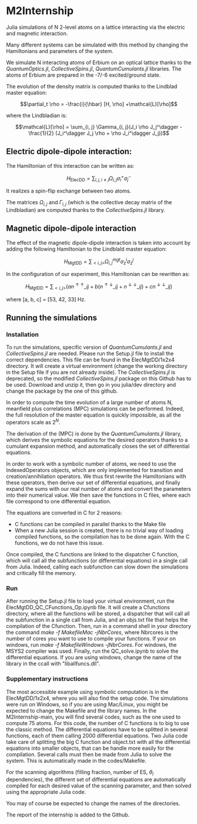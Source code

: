 # M2Internship
Julia simulations of N 2-level atoms on a lattice interacting via the electric and magnetic interaction.

Many different systems can be simulated with this method by changing the Hamiltonians and parameters of the system.

We simulate N interacting atoms of Erbium on an optical lattice thanks to the _QuantumOptics.jl_, _CollectiveSpins.jl_, _QuantumCumulants.jl_ libraries. The atoms of Erbium are prepared in the -7/-6 excited/ground state.

The evolution of the density matrix is computed thanks to the Lindblad master equation:

$$\partial_t \rho = -\frac{i}{\hbar} [H, \rho] +\mathcal{L}[\rho]$$

where the Lindbladian is:

$$\mathcal{L}[\rho] = \sum_{i, j} \Gamma_{i, j}(J_i \rho J_j^\dagger - \frac{1}{2} (J_i^\dagger J_j \rho + \rho J_i^\dagger J_j))$$



## Electric dipole-dipole interaction:

The Hamiltonian of this interaction can be written as:

$$H_{\text{ElecDD}} = \sum_{i, j, i \neq j} \Omega_{i, j}\sigma_i^+ \sigma_j^-$$

It realizes a spin-flip exchange between two atoms.

The matrices $\Omega_{i, j}$ and $\Gamma_{i, j}$ (which is the collective decay matrix of the Lindbladian) are computed thanks to the _CollectiveSpins.jl_ library.


## Magnetic dipole-dipole interaction

The effect of the magnetic dipole-dipole interaction is taken into account by adding the following Hamiltonian to the Lindblald master equation:

$$H_{\text{MgtDD}} = \sum_{<i, j>} \Omega_{i, j}^{mgt} \sigma_z^i \sigma_z^j$$

In the configuration of our experiment, this Hamiltonian can be rewritten as:

$$ H_{\text{MgtDD}} = \sum_{<i, j>} (a n^{\uparrow \uparrow}\_{ij} + b(n^{\uparrow \downarrow}\_{ij} + n^{\downarrow \downarrow}\_{ij}) + c n^{\downarrow \downarrow}\_{ij})$$

where  [a, b, c] = [53, 42, 33] Hz.

## Running the simulations

### Installation
To run the simulations, specific version of _QuantumCumulants.jl_ and _CollectiveSpins.jl_ are needed. Please run the Setup.jl file to install the correct dependencies. This file can be found in the ElecMgtDD/1x2x4 directory. It will create a virtual environment (change the working directory in the Setup file if you are not already inside). The _CollectiveSpins.jl_ is deprecated, so the modified _CollectiveSpins.jl_ package on this Github has to be used. Download and unzip it, then go in you julia/dev directory and change the package by the one of this github.

In order to compute the time evolution of a large number of atoms N, meanfield plus correlations (MPC) simulations can be performed. Indeed, the full resolution of the master equation is quickly impossible, as all the operators scale as $2^N$.

The derivation of the (MPC) is done by the _QuantumCumulants.jl_ library, which derives the symbolic equations for the desired operators thanks to a cumulant expansion method, and automatically closes the set of differential equations.

In order to work with a symbolic number of atoms, we need to use the IndexedOperators objects, which are only implemented for transition and creation/annihilation operators. We thus first rewrite the Hamiltonians with these operators, then derive our set of differential equations, and finally expand the sums with our real number of atoms and convert the parameters into their numerical value. We then save the functions in C files, where each file correspond to one differential equation.

The equations are converted in C for 2 reasons:

- C functions can be compiled in parallel thanks to the Make file
- When a new Julia session is created, there is no trivial way of loading compiled functions, so the compilation has to be done again. With the C functions, we do not have this issue.

Once compiled, the C functions are linked to the dispatcher C function, which will call all the subfunctions (or differential equations) in a single call from Julia. Indeed, calling each subfunction can slow down the simulations and critically fill the memory.

### Run

After running the Setup.jl file to load your virtual environment, run the ElecMgtDD_QC_CFunctions_Op.ipynb file. It will create a Cfunctions directory, where all the functions will be stored, a dispatcher that will call all the subfunction in a single call from Julia, and an objs.txt file that helps the compilation of the Cfunction. Then, run in a command shell in your directory the command _make -f MakefileMac -jNbrCores_, where Nbrcores is the number of cores you want to use to compile your functions. If your on windows, run _make -f MakefileWindows -jNbrCores_. For windows, the MSYS2 compiler was used. Finally, run the QC_solve.ipynb to solve the differential equations. If you are using windows, change the name of the library in the ccall with "liballfuncs.dll".


### Supplementary instructions

The most accessible example using symbolic computation is in the ElecMgtDD/1x2x4, where you will also find the setup code. The simulations were run on Windows, so if you are using Mac/Linux, you might be expected to change the Makefile and the library names. In the M2Internship-main, you will find several codes, such as the one used to compute 75 atoms. For this code, the number of C functions is to big to use the classic method. The differential equations have to be splitted in several functions, each of them calling 2000 differential equations. Two Julia code take care of splitting the big C function and object.txt with all the differential equations into smaller objects, that can be handle more easily for the compilation. Several calls must then be made from Julia to solve the system. This is automatically made in the codes/Makefile.

For the scanning algorithms (filling fraction, number of ES, $\theta_l$ dependencies), the different set of differential equations are automatically compiled for each desired value of the scanning parameter, and then solved using the appropriate Julia code.

You may of course be expected to change the names of the directories.

The report of the internship is added to the Github.

